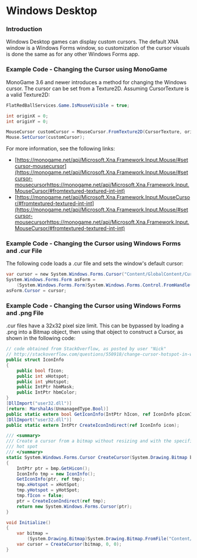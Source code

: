# Windows Desktop

### Introduction

Windows Desktop games can display custom cursors. The default XNA window is a Windows Forms window, so customization of the cursor visuals is done the same as for any other Windows Forms app.

### Example Code - Changing the Cursor using MonoGame

MonoGame 3.6 and newer introduces a method for changing the Windows cursor. The cursor can be set from a Texture2D. Assuming CursorTexture is a valid Texture2D:

```csharp
FlatRedBallServices.Game.IsMouseVisible = true;

int originX = 0;
int originY = 0;

MouseCursor customCursor = MouseCursor.FromTexture2D(CursorTexture, originX, originY);
Mouse.SetCursor(customCursor);
```

For more information, see the following links:

* [https://monogame.net/api/Microsoft.Xna.Framework.Input.Mouse/#setcursor-mousecursor](https://monogame.net/api/Microsoft.Xna.Framework.Input.Mouse/#setcursor-mousecursorhttps://monogame.net/api/Microsoft.Xna.Framework.Input.MouseCursor/#fromtextured-textured-int-int)
* [https://monogame.net/api/Microsoft.Xna.Framework.Input.MouseCursor/#fromtextured-textured-int-int](https://monogame.net/api/Microsoft.Xna.Framework.Input.Mouse/#setcursor-mousecursorhttps://monogame.net/api/Microsoft.Xna.Framework.Input.MouseCursor/#fromtextured-textured-int-int)

### Example Code - Changing the Cursor using Windows Forms and .cur File

The following code loads a .cur file and sets the window's default cursor:

```csharp
var cursor = new System.Windows.Forms.Cursor("Content/GlobalContent/Cursor.cur");
System.Windows.Forms.Form asForm =
    (System.Windows.Forms.Form)System.Windows.Forms.Control.FromHandle(this.Window.Handle);
asForm.Cursor = cursor;
```

### Example Code - Changing the Cursor using Windows Forms and .png File

.cur files have a 32x32 pixel size limit. This can be bypassed by loading a .png into a Bitmap object, then using that object to construct a Cursor, as shown in the following code:

```csharp
// code obtained from StackOverflow, as posted by user "Nick"
// http://stackoverflow.com/questions/550918/change-cursor-hotspot-in-winforms-net
public struct IconInfo
{
    public bool fIcon;
    public int xHotspot;
    public int yHotspot;
    public IntPtr hbmMask;
    public IntPtr hbmColor;
}
[DllImport("user32.dll")]
[return: MarshalAs(UnmanagedType.Bool)]
public static extern bool GetIconInfo(IntPtr hIcon, ref IconInfo pIconInfo);
[DllImport("user32.dll")]
public static extern IntPtr CreateIconIndirect(ref IconInfo icon);

/// <summary>
/// Create a cursor from a bitmap without resizing and with the specified
/// hot spot
/// </summary>
static System.Windows.Forms.Cursor CreateCursor(System.Drawing.Bitmap bmp, int xHotSpot, int yHotSpot)
{
    IntPtr ptr = bmp.GetHicon();
    IconInfo tmp = new IconInfo();
    GetIconInfo(ptr, ref tmp);
    tmp.xHotspot = xHotSpot;
    tmp.yHotspot = yHotSpot;
    tmp.fIcon = false;
    ptr = CreateIconIndirect(ref tmp);
    return new System.Windows.Forms.Cursor(ptr);
}

void Initialize()
{
    var bitmap = 
        (System.Drawing.Bitmap)System.Drawing.Bitmap.FromFile("Content/GlobalContent/SmallCursor.png");
    var cursor = CreateCursor(bitmap, 0, 0);
}
```
